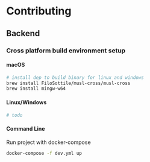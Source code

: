 # Contributing

## Backend

### Cross platform build environment setup

#### macOS

```sh
# install dep to build binary for linux and windows
brew install FiloSottile/musl-cross/musl-cross
brew install mingw-w64
```

#### Linux/Windows

```sh
# todo
```

#### Command Line

Run project with docker-compose

```sh
docker-compose -f dev.yml up
```
